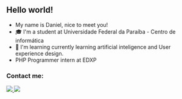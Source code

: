 ## Hello world!

- My name is Daniel, nice to meet you!
- 🎓 I'm a student at Universidade Federal da Paraíba - Centro de informática
- 📖 I'm learning currently learning artificial inteligence and User experience design.
- PHP Programmer intern at EDXP



<div>
<h3>Contact me:</h3>
  <a href="">  
    <img src="https://img.shields.io/badge/GitHub-100000?style=for-the-badge&logo=github&logoColor=white"/>
  </a>
  <a href="https://www.linkedin.com/in/danielmoreiradesousa/">  
    <img src="https://img.shields.io/badge/LinkedIn-0077B5?style=for-the-badge&logo=linkedin&logoColor=white"/>
  </a>  
</div>
